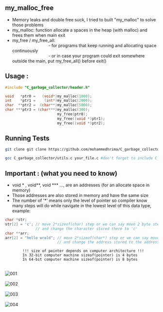 ## my_malloc_free

- Memory leaks and double free suck, I tried to built "my_malloc" to solve those problems
- my_malloc: function allocate a spaces in the heap (with malloc) and frees them when main exit
- my_free / my_free_all:\
&ensp;&ensp;&ensp;&ensp;&ensp;&ensp;&ensp;&ensp;&ensp;&ensp;&ensp;&ensp;&ensp;&ensp;&ensp;&ensp;&ensp;- for programs that keep running and allocating space continuously\
&ensp;&ensp;&ensp;&ensp;&ensp;&ensp;&ensp;&ensp;&ensp;&ensp;&ensp;&ensp;&ensp;&ensp;&ensp;&ensp;&ensp;- or in case your program could exit somewhere outside the main, put my_free_all() before exit()

## Usage :

```c
#include "C_garbage_collector/header.h"

void   *ptr0 =   (void*)my_malloc(1000);
int    *ptr1 =    (int*)my_malloc(2000);
char  **ptr2 =  (char**)my_malloc(5000);
char ***ptr3 = (char***)my_malloc(300);
                        my_free(ptr0);
                        my_free((void *)ptr1);
                        my_free((void *)ptr2);
```

## Running Tests

```bash
git clone git clone https://github.com/mohammedhrima/C_garbage_collector.git
```
```bash
gcc C_garbage_collector/utils.c your_file.c #don't forget to include C_garbage_collector/header.h
```

## Important : (what you need to know)

- void * , void**, void *** ..., are an addresses (for an allocate space in memory)
- Those addresses are also stored in memory and have the same size
- The number of '*' means only the level of pointer so compiler know many steps will do while navigate in the lowest level
of this data type, example:
``` c
char *str; 
str[2] = 'c'; // move 2*sizeof(char) step or we can say move 2 byte step
              // and change the character stored there to 'c'
char **arr;
arr[2] = "hello wrold"; // move 2*sizeof(char*) step or we can say move 2 * (8 bytes) step 
                        // and change the address stored to the address pointing to string "hello world"
```

```
        !!! size of pointer depends on computer architecture !!!
        In 32-bit computer machine sizeof(pointer) is 4 bytes
        In 64-bit computer machine sizeof(pointer) is 8 bytes
```

\
![001](https://user-images.githubusercontent.com/71414472/212447316-2f09d29c-c43c-4607-964e-178c93f69fc6.png) \
\
![002](https://user-images.githubusercontent.com/71414472/212447477-0bac06ba-71a3-4894-9f8c-652302f84ce7.png) \
\
![003](https://user-images.githubusercontent.com/71414472/212447320-93845755-9044-4ed9-a00b-77b69d27da65.png) \
\
![004](https://user-images.githubusercontent.com/71414472/212447327-d8aed60f-f55c-4ebe-b54e-ec53aefdb312.png)

